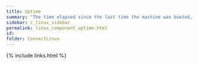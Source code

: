 ```yaml
---
title: Uptime
summary: "The time elapsed since the last time the machine was booted, measured in days and hours."
sidebar: c_linux_sidebar
permalink: linux_component_uptime.html
id:
folder: ConnectLinux
---
```


{% include links.html %}

